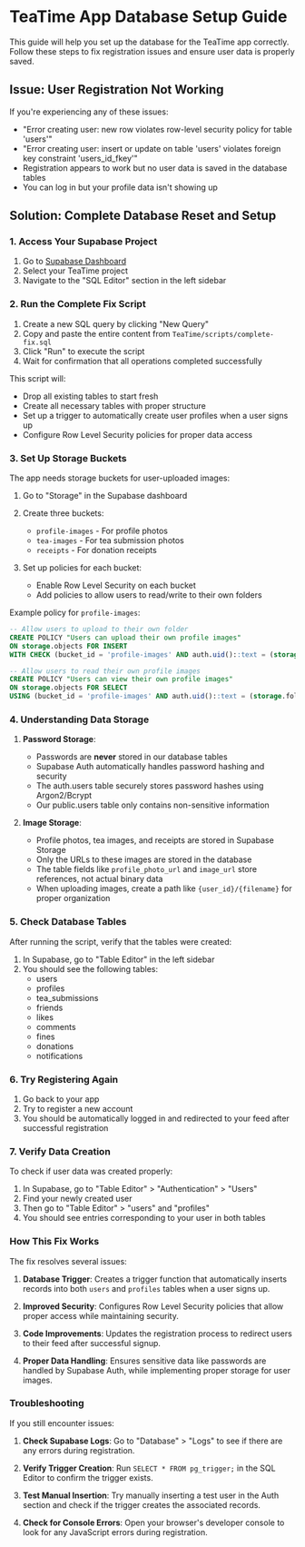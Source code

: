 # TeaTime App Database Setup Guide

This guide will help you set up the database for the TeaTime app correctly. Follow these steps to fix registration issues and ensure user data is properly saved.

## Issue: User Registration Not Working

If you're experiencing any of these issues:
- "Error creating user: new row violates row-level security policy for table 'users'"
- "Error creating user: insert or update on table 'users' violates foreign key constraint 'users_id_fkey'"
- Registration appears to work but no user data is saved in the database tables
- You can log in but your profile data isn't showing up

## Solution: Complete Database Reset and Setup

### 1. Access Your Supabase Project

1. Go to [Supabase Dashboard](https://app.supabase.com)
2. Select your TeaTime project
3. Navigate to the "SQL Editor" section in the left sidebar

### 2. Run the Complete Fix Script

1. Create a new SQL query by clicking "New Query"
2. Copy and paste the entire content from `TeaTime/scripts/complete-fix.sql`
3. Click "Run" to execute the script
4. Wait for confirmation that all operations completed successfully

This script will:
- Drop all existing tables to start fresh
- Create all necessary tables with proper structure
- Set up a trigger to automatically create user profiles when a user signs up
- Configure Row Level Security policies for proper data access

### 3. Set Up Storage Buckets

The app needs storage buckets for user-uploaded images:

1. Go to "Storage" in the Supabase dashboard
2. Create three buckets:
   - `profile-images` - For profile photos
   - `tea-images` - For tea submission photos
   - `receipts` - For donation receipts

3. Set up policies for each bucket:
   - Enable Row Level Security on each bucket
   - Add policies to allow users to read/write to their own folders

Example policy for `profile-images`:
```sql
-- Allow users to upload to their own folder
CREATE POLICY "Users can upload their own profile images"
ON storage.objects FOR INSERT
WITH CHECK (bucket_id = 'profile-images' AND auth.uid()::text = (storage.foldername(name))[1]);

-- Allow users to read their own profile images
CREATE POLICY "Users can view their own profile images"
ON storage.objects FOR SELECT
USING (bucket_id = 'profile-images' AND auth.uid()::text = (storage.foldername(name))[1]);
```

### 4. Understanding Data Storage

1. **Password Storage**: 
   - Passwords are **never** stored in our database tables
   - Supabase Auth automatically handles password hashing and security
   - The auth.users table securely stores password hashes using Argon2/Bcrypt
   - Our public.users table only contains non-sensitive information

2. **Image Storage**:
   - Profile photos, tea images, and receipts are stored in Supabase Storage
   - Only the URLs to these images are stored in the database
   - The table fields like `profile_photo_url` and `image_url` store references, not actual binary data
   - When uploading images, create a path like `{user_id}/{filename}` for proper organization

### 5. Check Database Tables

After running the script, verify that the tables were created:

1. In Supabase, go to "Table Editor" in the left sidebar
2. You should see the following tables:
   - users
   - profiles
   - tea_submissions
   - friends
   - likes
   - comments
   - fines
   - donations
   - notifications

### 6. Try Registering Again

1. Go back to your app
2. Try to register a new account
3. You should be automatically logged in and redirected to your feed after successful registration

### 7. Verify Data Creation

To check if user data was created properly:

1. In Supabase, go to "Table Editor" > "Authentication" > "Users"
2. Find your newly created user
3. Then go to "Table Editor" > "users" and "profiles"
4. You should see entries corresponding to your user in both tables

### How This Fix Works

The fix resolves several issues:

1. **Database Trigger**: Creates a trigger function that automatically inserts records into both `users` and `profiles` tables when a user signs up.

2. **Improved Security**: Configures Row Level Security policies that allow proper access while maintaining security.

3. **Code Improvements**: Updates the registration process to redirect users to their feed after successful signup.

4. **Proper Data Handling**: Ensures sensitive data like passwords are handled by Supabase Auth, while implementing proper storage for user images.

### Troubleshooting

If you still encounter issues:

1. **Check Supabase Logs**: Go to "Database" > "Logs" to see if there are any errors during registration.

2. **Verify Trigger Creation**: Run `SELECT * FROM pg_trigger;` in the SQL Editor to confirm the trigger exists.

3. **Test Manual Insertion**: Try manually inserting a test user in the Auth section and check if the trigger creates the associated records.

4. **Check for Console Errors**: Open your browser's developer console to look for any JavaScript errors during registration. 